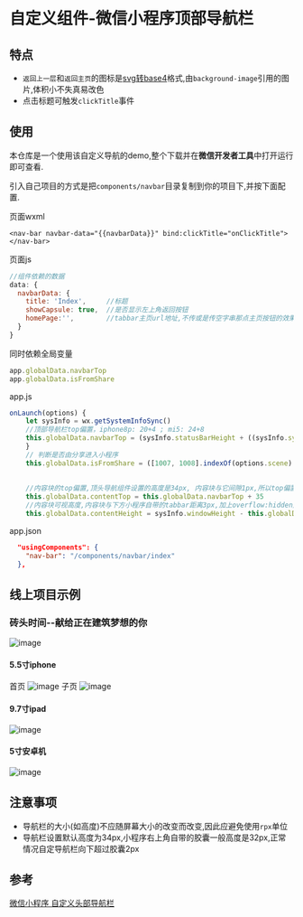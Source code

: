 # 自定义组件-微信小程序顶部导航栏

## 特点
* `返回上一层`和`返回主页`的图标是[svg转base4](https://www.sojson.com/image2base64.html)格式,由`background-image`引用的图片,体积小不失真易改色
* 点击标题可触发`clickTitle`事件

## 使用
本仓库是一个使用该自定义导航的demo,整个下载并在**微信开发者工具**中打开运行即可查看.

引入自己项目的方式是把`components/navbar`目录复制到你的项目下,并按下面配置.

页面wxml
```wxml
<nav-bar navbar-data="{{navbarData}}" bind:clickTitle="onClickTitle"></nav-bar>
```

页面js
```js
//组件依赖的数据
data: {
  navbarData: {
    title: 'Index',     //标题
    showCapsule: true,  //是否显示左上角返回按钮
    homePage:'',        //tabbar主页url地址,不传或是传空字串那点主页按钮的效果就是返回上一层
  }
}
```

同时依赖全局变量
```js
app.globalData.navbarTop
app.globalData.isFromShare
```

app.js
```js
onLaunch(options) {
    let sysInfo = wx.getSystemInfoSync()
    //顶部导航栏top偏置，iphone8p: 20+4 ; mi5: 24+8
    this.globalData.navbarTop = (sysInfo.statusBarHeight + ((sysInfo.system.toLowerCase().indexOf('ios') > -1) ? 4 : 8))
    }
    // 判断是否由分享进入小程序
    this.globalData.isFromShare = ([1007, 1008].indexOf(options.scene) > -1) ? true : false
    
    
    //内容块的top偏置,顶头导航组件设置的高度是34px, 内容块与它间隙1px,所以top偏置35px
    this.globalData.contentTop = this.globalData.navbarTop + 35
    //内容块可视高度,内容块与下方小程序自带的tabbar距离3px,加上overflow:hidden后保证整个页面不会垂直滚动,这个值可以看需求微调
    this.globalData.contentHeight = sysInfo.windowHeight - this.globalData.contentTop - 3
```

app.json
```json
  "usingComponents": {
    "nav-bar": "/components/navbar/index"
  },
```

## 线上项目示例
### **砖头时间**--献给正在建筑梦想的你
![image](./navbar-screenshot/briclock_release_black_1m.jpg)

#### 5.5寸iphone
首页
![image](./navbar-screenshot/iphone_5.5inch_index.png)
子页
![image](./navbar-screenshot/iphone_5.5inch.png)
#### 9.7寸ipad
![image](./navbar-screenshot/ipad_9.7inch.png)
#### 5寸安卓机
![image](./navbar-screenshot/android_5.0inch.png)

## 注意事项
* 导航栏的大小(如高度)不应随屏幕大小的改变而改变,因此应避免使用`rpx`单位
* 导航栏设置默认高度为34px,小程序右上角自带的胶囊一般高度是32px,正常情况自定导航栏向下超过胶囊2px

## 参考
[微信小程序 自定义头部导航栏 ](https://www.jianshu.com/p/7393c800ba09)